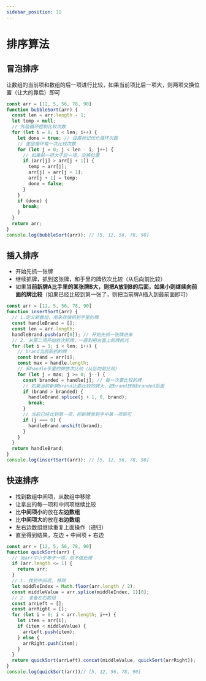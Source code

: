 ```yaml
---
sidebar_position: 11
---
```


# 排序算法

## 冒泡排序

让数组的当前项和数组的后一项进行比较，如果当前项比后一项大，则两项交换位置（让大的靠后）即可

```js
const arr = [12, 5, 56, 78, 90]
function bubbleSort(arr) {
  const len = arr.length - 1;
  let temp = null;
  // 外层循环控制比较次数
  for (let i = 0; i < len; i++) {
    let done = true; // 设置标记优化循环次数
    // 里层循环每一次比较次数
    for (let j = 0; j < len - i; j++) {
      // 如果前一项大于后一项，交换位置
      if (arr[j] > arr[j + 1]) {
        temp = arr[j];
        arr[j] = arr[j + 1];
        arr[j + 1] = temp;
        done = false;
      }
    }
    if (done) {
      break;
    }
  }
  return arr;
}
console.log(bubbleSort(arr)); // [5, 12, 56, 78, 90]
```

## 插入排序

* 开始先抓一张牌
* 继续抓牌，抓到这张牌，和手里的牌依次比较（从后向前比较）
* 如果**当前新牌A比手里的某张牌B大，则把A放到B的后面，如果小则继续向前面的牌比较**（如果已经比较到第一张了，则把当前牌A插入到最前面即可）

```js
const arr = [12, 5, 56, 78, 90]
function insertSort(arr) {
  // 1.定义新数组，用来存储抓到手里的牌
  const handleBrand = [];
  const len = arr.length;
  handleBrand.push(arr[0]); // 开始先抓一张牌进来
  // 2. 从第二项开始依次抓牌，一直到把台面上的牌抓光  
  for (let i = 1; i < len; i++) {
    // brand当前新抓的牌
    const brand = arr[i];
    const max = handle.length;
    // 和handle手里的牌依次比较（从后向前比较）  
    for (let j = max; j >= 0; j--) {
      const branded = handle[j]; // 每一次要比较的牌
      // 如果当前新牌brand比要比较的牌大，把brand放到branded后面  
      if (brand > branded) {
        handleBrand.splice(j + 1, 0, brand);
        break;
      }
      // 当前已经比到第一项，把新牌放到手中第一项即可
      if (j === 0) {
        handleBrand.unshift(brand);
      }
    }
  }
  return handleBrand;
}
console.log(insertSort(arr)); // [5, 12, 56, 78, 90]
```

## 快速排序

* 找到数组中间项，从数组中移除
* 让拿出的每一项和中间项继续比较
* 比**中间项小**的放在**左边数组**
* 比**中间项大**的放在**右边数组**
* 左右边数组继续重复上面操作（递归）
* 直至得到结果，左边 + 中间项 + 右边

```js
const arr = [12, 5, 56, 78, 90]
function quickSort(arr) {
  // 当arr中小于等于一项，则不做处理
  if (arr.length <= 1) {
    return arr;
  }
  // 1. 找到中间项, 移除
  let middleIndex = Math.floor(arr.length / 2);
  const middleValue = arr.splice(middleIndex, 1)[0];
  // 2. 准备左右数组
  const arrLeft = [];
  const arrRight = [];
  for (let i = 0; i < arr.length; i++) {
    let item = arr[i];
    if (item < middleValue) {
      arrLeft.push(item);
    } else {
      arrRight.push(item);
    }
  }
  return quickSort(arrLeft).concat(middleValue, quickSort(arrRight));
}
console.log(quickSort(arr))// [5, 12, 56, 78, 90]
```

